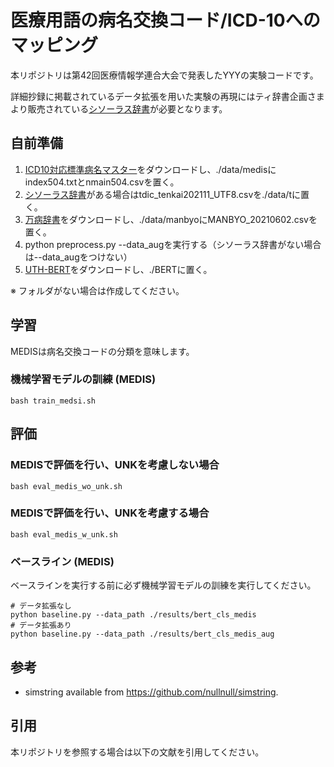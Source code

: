 # 医療用語の病名交換コード/ICD-10へのマッピング

本リポジトリは第42回医療情報学連合大会で発表したYYYの実験コードです。

詳細抄録に掲載されているデータ拡張を用いた実験の再現にはティ辞書企画さまより販売されている[シソーラス辞書](https://www.tdic.co.jp/)が必要となります。

## 自前準備 

1. [ICD10対応標準病名マスター](http://www2.medis.or.jp/stdcd/byomei/index.html)をダウンロードし、./data/medisにindex504.txtとnmain504.csvを置く。
2. [シソーラス辞書](https://www.tdic.co.jp/)がある場合はtdic_tenkai202111_UTF8.csvを./data/tに置く。
3. [万病辞書](http://sociocom.jp/~data/2018-manbyo/index.html)をダウンロードし、./data/manbyoにMANBYO_20210602.csvを置く。
4. python preprocess.py --data_augを実行する（シソーラス辞書がない場合は--data_augをつけない）
5. [UTH-BERT](https://ai-health.m.u-tokyo.ac.jp/home/research/uth-bert)をダウンロードし、./BERTに置く。

※ フォルダがない場合は作成してください。

## 学習

MEDISは病名交換コードの分類を意味します。

### 機械学習モデルの訓練 (MEDIS)
```
bash train_medsi.sh
```

## 評価

### MEDISで評価を行い、UNKを考慮しない場合

```
bash eval_medis_wo_unk.sh
```

### MEDISで評価を行い、UNKを考慮する場合

```
bash eval_medis_w_unk.sh
```

### ベースライン (MEDIS)
ベースラインを実行する前に必ず機械学習モデルの訓練を実行してください。

```
# データ拡張なし
python baseline.py --data_path ./results/bert_cls_medis
# データ拡張あり
python baseline.py --data_path ./results/bert_cls_medis_aug
```

## 参考

- simstring available from https://github.com/nullnull/simstring.

## 引用
本リポジトリを参照する場合は以下の文献を引用してください。

